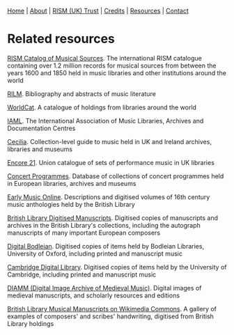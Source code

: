 [Home](/) | [About](/about) | [RISM (UK) Trust](/rism_uk_trust) | [Credits](/acknowledgements) | [Resources](related_resources) | [Contact](/contact)  

# Related resources  

[RISM Catalog of Musical Sources](https://rism.info/). The international RISM catalogue containing over 1.2 million records for musical sources from between the years 1600 and 1850 held in music libraries and other institutions around the world  

[RILM](https://rilm.org/). Bibliography and abstracts of music literature  

[WorldCat](https://www.worldcat.org/). A catalogue of holdings from libraries around the world  

[IAML](https://www.iaml.info/). The International Association of Music Libraries, Archives and Documentation Centres  

[Cecilia](http://www.cecilia-uk.org/). Collection-level guide to music held in UK and Ireland archives, libraries and museums  

[Encore 21](https://iaml-uk-irl.org/encore-21). Union catalogue of sets of performance music in UK libraries  

[Concert Programmes](http://www.concertprogrammes.org.uk/). Database of collections of concert programmes held in European libraries, archives and museums  

[Early Music Online](https://www.royalholloway.ac.uk/research-and-teaching/departments-and-schools/music/research/research-projects-and-centres/early-music-online/). Descriptions and digitised volumes of 16th century music anthologies held by the British Library  

[British Library Digitised Manuscripts](http://www.bl.uk/manuscripts/). Digitised copies of manuscripts and archives in the British Library's collections, including the autograph manuscripts of many important European composers  

[Digital Bodleian](https://digital.bodleian.ox.ac.uk/). Digitised copies of items held by Bodleian Libraries, University of Oxford, including printed and manuscript music  

[Cambridge Digital Library](https://cudl.lib.cam.ac.uk/). Digitised copies of items held by the University of Cambridge, including printed and manuscript music  

[DIAMM (Digital Image Archive of Medieval Music)](https://www.diamm.ac.uk/). Digital images of medieval manuscripts, and scholarly resources and editions  

[British Library Musical Manuscripts on Wikimedia Commons](https://commons.wikimedia.org/wiki/Category:British_Library_musical_manuscripts). A gallery of examples of composers' and scribes' handwriting, digitised from British Library holdings  
